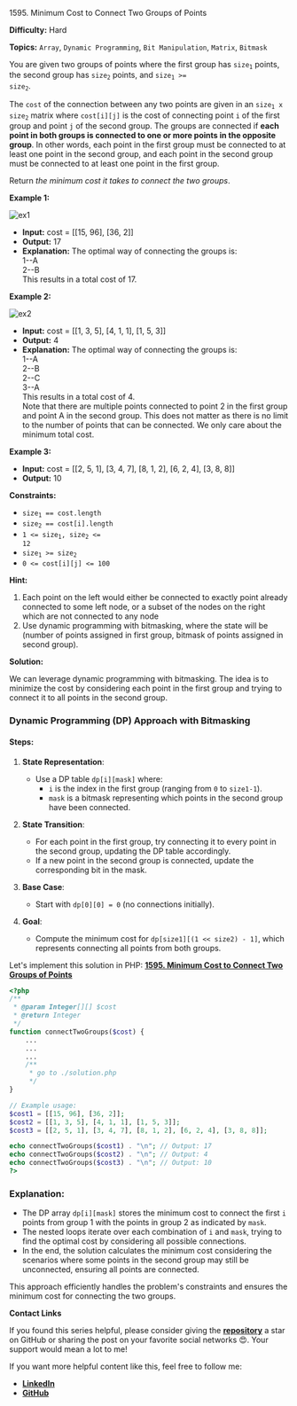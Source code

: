1595\. Minimum Cost to Connect Two Groups of Points

**Difficulty:** Hard

**Topics:** `Array`, `Dynamic Programming`, `Bit Manipulation`, `Matrix`, `Bitmask`

You are given two groups of points where the first group has <code>size<sub>1</sub></code> points, the second group has <code>size<sub>2</sub></code> points, and <code>size<sub>1</sub> >= size<sub>2</sub></code>.

The `cost` of the connection between any two points are given in an <code>size<sub>1</sub> x size<sub>2</sub></code> matrix where `cost[i][j]` is the cost of connecting point `i` of the first group and point `j` of the second group. The groups are connected if **each point in both groups is connected to one or more points in the opposite group**. In other words, each point in the first group must be connected to at least one point in the second group, and each point in the second group must be connected to at least one point in the first group.

Return _the minimum cost it takes to connect the two groups_.

**Example 1:**

![ex1](https://assets.leetcode.com/uploads/2020/09/03/ex1.jpg)

- **Input:** cost = [[15, 96], [36, 2]]
- **Output:** 17
- **Explanation:** The optimal way of connecting the groups is:\
  1--A\
  2--B\
  This results in a total cost of 17.

**Example 2:**

![ex2](https://assets.leetcode.com/uploads/2020/09/03/ex2.jpg)

- **Input:** cost = [[1, 3, 5], [4, 1, 1], [1, 5, 3]]
- **Output:** 4
- **Explanation:** The optimal way of connecting the groups is:\
  1--A\
  2--B\
  2--C\
  3--A\
  This results in a total cost of 4.\
  Note that there are multiple points connected to point 2 in the first group and point A in the second group. This does not matter as there is no limit to the number of points that can be connected. We only care about the minimum total cost.


**Example 3:**

- **Input:** cost = [[2, 5, 1], [3, 4, 7], [8, 1, 2], [6, 2, 4], [3, 8, 8]]
- **Output:** 10



**Constraints:**

- <code>size<sub>1</sub> == cost.length</code>
- <code>size<sub>2</sub> == cost[i].length</code>
- <code>1 <= size<sub>1</sub>, size<sub>2</sub> <= 12</code>
- <code>size<sub>1</sub> >= size<sub>2</sub></code>
- `0 <= cost[i][j] <= 100`


**Hint:**
1. Each point on the left would either be connected to exactly point already connected to some left node, or a subset of the nodes on the right which are not connected to any node
2. Use dynamic programming with bitmasking, where the state will be (number of points assigned in first group, bitmask of points assigned in second group).



**Solution:**

We can leverage dynamic programming with bitmasking. The idea is to minimize the cost by considering each point in the first group and trying to connect it to all points in the second group.

### Dynamic Programming (DP) Approach with Bitmasking

#### Steps:
1. **State Representation**:
   - Use a DP table `dp[i][mask]` where:
      - `i` is the index in the first group (ranging from `0` to `size1-1`).
      - `mask` is a bitmask representing which points in the second group have been connected.

2. **State Transition**:
   - For each point in the first group, try connecting it to every point in the second group, updating the DP table accordingly.
   - If a new point in the second group is connected, update the corresponding bit in the mask.

3. **Base Case**:
   - Start with `dp[0][0] = 0` (no connections initially).

4. **Goal**:
   - Compute the minimum cost for `dp[size1][(1 << size2) - 1]`, which represents connecting all points from both groups.

Let's implement this solution in PHP: **[1595. Minimum Cost to Connect Two Groups of Points](https://github.com/mah-shamim/leet-code-in-php/tree/main/algorithms/001595-minimum-cost-to-connect-two-groups-of-points/solution.php)**

```php
<?php
/**
 * @param Integer[][] $cost
 * @return Integer
 */
function connectTwoGroups($cost) {
    ...
    ...
    ...
    /**
     * go to ./solution.php
     */
}

// Example usage:
$cost1 = [[15, 96], [36, 2]];
$cost2 = [[1, 3, 5], [4, 1, 1], [1, 5, 3]];
$cost3 = [[2, 5, 1], [3, 4, 7], [8, 1, 2], [6, 2, 4], [3, 8, 8]];

echo connectTwoGroups($cost1) . "\n"; // Output: 17
echo connectTwoGroups($cost2) . "\n"; // Output: 4
echo connectTwoGroups($cost3) . "\n"; // Output: 10
?>
```

### Explanation:

- The DP array `dp[i][mask]` stores the minimum cost to connect the first `i` points from group 1 with the points in group 2 as indicated by `mask`.
- The nested loops iterate over each combination of `i` and `mask`, trying to find the optimal cost by considering all possible connections.
- In the end, the solution calculates the minimum cost considering the scenarios where some points in the second group may still be unconnected, ensuring all points are connected.

This approach efficiently handles the problem's constraints and ensures the minimum cost for connecting the two groups.

**Contact Links**

If you found this series helpful, please consider giving the **[repository](https://github.com/mah-shamim/leet-code-in-php)** a star on GitHub or sharing the post on your favorite social networks 😍. Your support would mean a lot to me!

If you want more helpful content like this, feel free to follow me:

- **[LinkedIn](https://www.linkedin.com/in/arifulhaque/)**
- **[GitHub](https://github.com/mah-shamim)**

